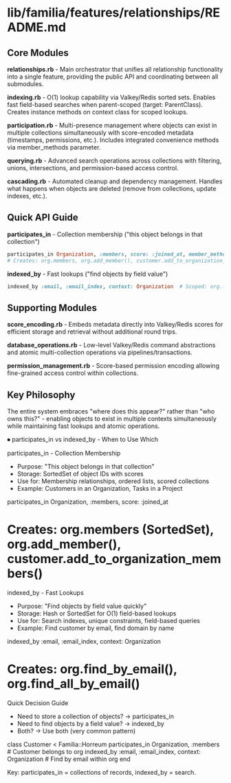 # lib/familia/features/relationships/README.md

## Core Modules

**relationships.rb** - Main orchestrator that unifies all relationship functionality into a single feature, providing the public API and coordinating between all submodules.

**indexing.rb** - O(1) lookup capability via Valkey/Redis sorted sets. Enables fast field-based searches when parent-scoped (target: ParentClass). Creates instance methods on context class for scoped lookups.

**participation.rb** - Multi-presence management where objects can exist in multiple collections simultaneously with score-encoded metadata (timestamps, permissions, etc.). Includes integrated convenience methods via member_methods parameter.

**querying.rb** - Advanced search operations across collections with filtering, unions, intersections, and permission-based access control.

**cascading.rb** - Automated cleanup and dependency management. Handles what happens when objects are deleted (remove from collections, update indexes, etc.).

## Quick API Guide

**participates_in** - Collection membership ("this object belongs in that collection")
```ruby
participates_in Organization, :members, score: :joined_at, member_methods: true
# Creates: org.members, org.add_member(), customer.add_to_organization_members()
```

**indexed_by** - Fast lookups ("find objects by field value")
```ruby
indexed_by :email, :email_index, context: Organization  # Scoped: org.find_by_email()
```

## Supporting Modules

**score_encoding.rb** - Embeds metadata directly into Valkey/Redis scores for efficient storage and retrieval without additional round trips.

**database_operations.rb** - Low-level Valkey/Redis command abstractions and atomic multi-collection operations via pipelines/transactions.

**permission_management.rb** - Score-based permission encoding allowing fine-grained access control within collections.

## Key Philosophy

The entire system embraces "where does this appear?" rather than "who owns this?" - enabling objects to exist in multiple contexts simultaneously while maintaining fast lookups and atomic operations.

⏺ participates_in vs indexed_by - When to Use Which

participates_in - Collection Membership
- Purpose: "This object belongs in that collection"
- Storage: SortedSet of object IDs with scores
- Use for: Membership relationships, ordered lists, scored collections
- Example: Customers in an Organization, Tasks in a Project

participates_in Organization, :members, score: :joined_at
# Creates: org.members (SortedSet), org.add_member(), customer.add_to_organization_members()

indexed_by - Fast Lookups
- Purpose: "Find objects by field value quickly"
- Storage: Hash or SortedSet for O(1) field-based lookups
- Use for: Search indexes, unique constraints, field-based queries
- Example: Find customer by email, find domain by name

indexed_by :email, :email_index, context: Organization
# Creates: org.find_by_email(), org.find_all_by_email()

Quick Decision Guide

- Need to store a collection of objects? → participates_in
- Need to find objects by a field value? → indexed_by
- Both? → Use both (very common pattern)

class Customer < Familia::Horreum
  participates_in Organization, :members    # Customer belongs to org
  indexed_by :email, :email_index, context: Organization  # Find by email within org
end

Key: participates_in = collections of records, indexed_by = search.
